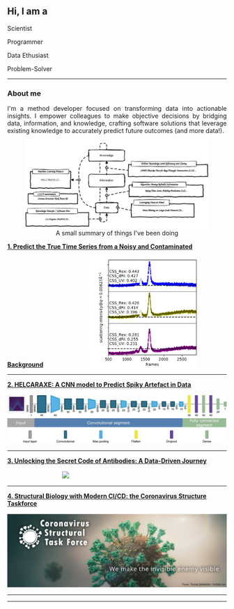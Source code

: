 ## Hi, I am a <span id="typed"></span>

<div id="typed-strings">
  <p>Scientist</p>
  <p>Programmer</p>
  <p>Data Ethusiast</p>
  <p>Problem-Solver</p>
</div>

<script>
  document.addEventListener('DOMContentLoaded', function() {
    var typed = new Typed('#typed', {
      stringsElement: '#typed-strings',
      typeSpeed: 50,
      backSpeed: 30,
      loop: true,
      startDelay: 1000
    });
  });
</script>

---

### About me
<div style="text-align: justify;">
I'm a method developer focused on transforming data into actionable insights. I empower colleagues to make objective decisions by bridging data, information, and knowledge, crafting software solutions that leverage existing knowledge to accurately predict future outcomes (and more data!).
</div>

<figure id="experience-summary">
  <img src="images/flow_portfolio.drawio_no_shadow.svg?raw=true"/>
  <figcaption style="text-align: center;">A small summary of things I've been doing</figcaption>
</figure>



<a class="inline-link" href="project_1.html"><b>1. Predict the True Time Series from a Noisy and Contaminated Background</b></a>
<img src="images/score_shannon.webp?raw=true"  style="width: 50%; padding-left: 20%; margin-top: 1rem"/>

---
<a class="inline-link" href="project_2.html"><b>2. HELCARAXE: A CNN model to Predict Spiky Artefact in Data</b></a>
<img src="images/helcaraxe_cnn.JPG?raw=true" style="margin-top: 1rem"/>

---
<a class="inline-link" href="project_3.html"><b>3. Unlocking the Secret Code of Antibodies: A Data-Driven Journey</b></a>
<img src="images/fab_flexible.gif?raw=true"  style="width: 45%; padding-left: 25%; margin-top: 1rem;"/>

---

<a class="inline-link" href="project_4.html"><b>4. Structural Biology with Modern CI/CD: the Coronavirus Structure Taskforce</b></a>
<img src="images/cstf_banner.png?raw=true" style="width: 100%; margin-top: 1rem;"/>

---



---

